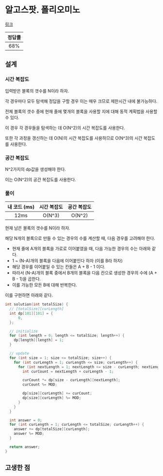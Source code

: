 # 알고스팟. 폴리오미노

[링크](https://www.algospot.com/judge/problem/read/POLY)

| 정답률 |
| :----: |
|  68%   |

## 설계

### 시간 복잡도

입력받은 블록의 갯수를 N이라 하자.

각 경우마다 모두 탐색해 정답을 구할 경우 이는 매우 크므로 제한시간 내에 불가능하다.

전체 블록의 갯수 중에 현재 줄에 몇개의 블록을 사용할 지에 대해 동적 계획법을 사용할 수 있다.

이 경우 각 경우들을 탐색하는 데 O(N^2)의 시간 복잡도를 사용한다.

또한 각 과정을 갱신하는 데 O(N)의 시간 복잡도를 사용하므로 O(N^3)의 시간 복잡도를 사용한다.

### 공간 복잡도

N^2가지의 dp값을 생성해야 한다.

이는 O(N^2)의 공간 복잡도를 사용한다.

### 풀이

| 내 코드 (ms) | 시간 복잡도 | 공간 복잡도 |
| :----------: | :---------: | :---------: |
|     12ms     |   O(N^3)    |   O(N^2)    |

현재 남은 블록의 갯수를 N이라 하자.

해당 N개의 블록으로 만들 수 있는 경우의 수를 계산할 때, 다음 경우를 고려해야 한다.

- 현재 줄에 A개의 블록을 가로로 이어붙였을 때, 다음 가능한 경우의 수는 아래와 같다.
- 1 ~ (N-A)개의 블록을 다음에 이어붙인다 하자 (이를 B라 하자)
- 해당 경우를 이어붙일 수 있는 칸들은 A + B - 1 이다.
- 따라서 (N-A)개의 블록 중에서 B개의 블록을 다음 칸으로 생성한 경우의 수에 (A + B - 1)을 곱한다.
- 이를 가능한 모든 B에 대해 반복한다.

이를 구현하면 아래와 같다.

```cpp
int solution(int totalSize) {
  // [totalSize][curLength]
  int dp[101][101] = {
      0,
  };

  // initialize
  for (int length = 0; length <= totalSize; length++) {
    dp[length][length] = 1;
  }

  // update
  for (int size = 1; size <= totalSize; size++) {
    for (int curLength = 1; curLength <= size; curLength++) {
      for (int nextLength = 1; nextLength <= size - curLength; nextLength++) {
        int curCount = nextLength + curLength - 1;

        curCount *= dp[size - curLength][nextLength];
        curCount %= MOD;

        dp[size][curLength] += curCount;
        dp[size][curLength] %= MOD;
      }
    }
  }

  int answer = 0;
  for (int curLength = 1; curLength <= totalSize; curLength++) {
    answer += dp[totalSize][curLength];
    answer %= MOD;
  }

  return answer;
}
```

## 고생한 점
